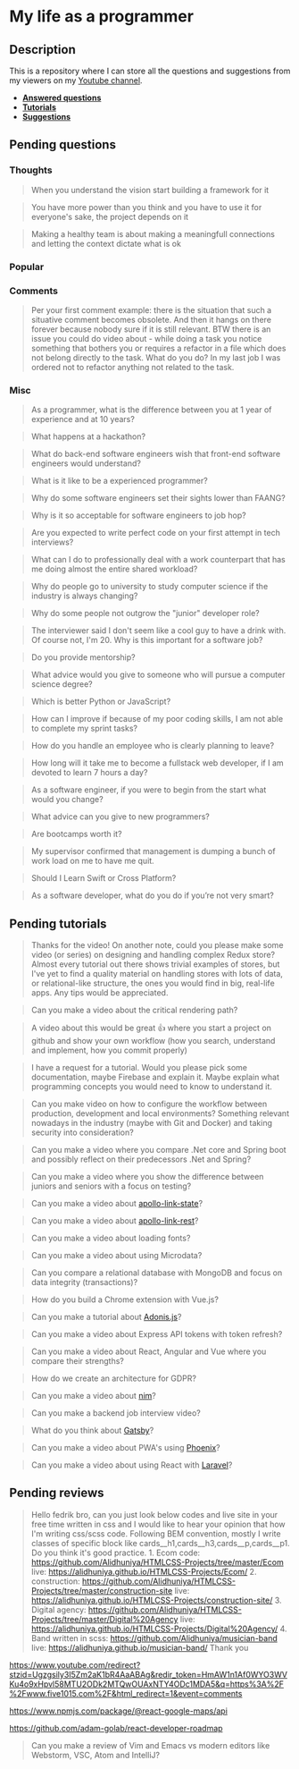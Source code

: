 # My life as a programmer

## Description

This is a repository where I can store all the 
questions and suggestions from my viewers on my [Youtube channel](https://www.youtube.com/user/Fidde12345).

* **[Answered questions](https://www.youtube.com/playlist?list=PLBAZWBMYeVYjXogYQDd1rwVI0c5YoioqU)**
* **[Tutorials](./tutorials.md)**
* **[Suggestions](./suggestions.md)**

## Pending questions

### Thoughts

> When you understand the vision start building a framework for it

> You have more power than you think and you have to use it for everyone's sake, the project depends on it

> Making a healthy team is about making a meaningfull connections and letting the context dictate what is ok

### Popular

### Comments

> Per your first comment example: there is the situation that such a situative  comment becomes obsolete. And then it hangs on there forever because nobody sure if it is still relevant. BTW there is an issue you could do video about - while doing a task  you notice something that bothers you or requires a refactor in a file which does not belong directly to the task. What do you do? In my last job I was ordered not to refactor anything not related to the task.

### Misc

> As a programmer, what is the difference between you at 1 year of experience and at 10 years?

> What happens at a hackathon?

> What do back-end software engineers wish that front-end software engineers would understand?

> What is it like to be a experienced programmer?

> Why do some software engineers set their sights lower than FAANG?

> Why is it so acceptable for software engineers to job hop?

> Are you expected to write perfect code on your first attempt in tech interviews?

> What can I do to professionally deal with a work counterpart that has me doing almost the entire shared workload?

> Why do people go to university to study computer science if the industry is always changing?

> Why do some people not outgrow the "junior" developer role?

> The interviewer said I don't seem like a cool guy to have a drink with. Of course not, I'm 20. Why is this important for a software job?

> Do you provide mentorship?

> What advice would you give to someone who will pursue a computer science degree?

> Which is better Python or JavaScript?

> How can I improve if because of my poor coding skills, I am not able to complete my sprint tasks?

> How do you handle an employee who is clearly planning to leave?

> How long will it take me to become a fullstack web developer, if I am devoted to learn 7 hours a day?

> As a software engineer, if you were to begin from the start what would you change?

> What advice can you give to new programmers?

> Are bootcamps worth it?

> My supervisor confirmed that management is dumping a bunch of work load on me to have me quit.

> Should I Learn Swift or Cross Platform?

> As a software developer, what do you do if you’re not very smart?

## Pending tutorials

> Thanks for the video! On another note, could you please make some video (or series) on designing and handling complex Redux store? Almost every tutorial out there shows trivial examples of stores, but I've yet to find a quality material on handling stores with lots of data, or relational-like structure, the ones you would find in big, real-life apps. Any tips would be appreciated.

> Can you make a video about the critical rendering path?

> A video about this would be great 👍 where you start a project on github and show your own workflow (how you search, understand and implement, how you commit properly) 

> I have a request for a tutorial. Would you please pick some documentation, maybe Firebase and explain it. Maybe explain what programming concepts you would need to know to understand it.

> Can you make video on how to configure the workflow between production, development and local environments? Something relevant nowadays in the industry (maybe with Git and Docker) and taking security into consideration?

> Can you make a video where you compare .Net core and Spring boot and possibly reflect on their predecessors .Net and Spring?

> Can you make a video where you show the difference between juniors and seniors with a focus on testing?

> Can you make a video about [apollo-link-state](https://www.apollographql.com/docs/link/links/state.html)?

> Can you make a video about [apollo-link-rest](https://www.apollographql.com/docs/link/links/rest.html)?

> Can you make a video about loading fonts?

> Can you make a video about using Microdata?

> Can you compare a relational database with MongoDB and focus on data integrity (transactions)?

> How do you build a Chrome extension with Vue.js?

> Can you make a tutorial about [Adonis.js](https://adonisjs.com/)?

> Can you make a video about Express API tokens with token refresh?

> Can you make a video about React, Angular and Vue where you compare their strengths?

> How do we create an architecture for GDPR?

> Can you make a video about [nim](https://nim-lang.org/)?

> Can you make a backend job interview video?

> What do you think about [Gatsby](https://www.gatsbyjs.org/docs/)?

> Can you make a video about PWA's using [Phoenix](http://phoenixframework.org)?

> Can you make a video about using React with [Laravel](https://laravel.com/)?

## Pending reviews

> Hello fedrik bro, can you just look below codes and live site in your free time written in css  and I would like to hear your opinion that how I'm writing css/scss code. Following BEM convention, mostly I write classes of specific block like cards__h1,cards__h3,cards__p,cards__p1. Do you think it's good practice. 1. Ecom code: https://github.com/Alidhuniya/HTMLCSS-Projects/tree/master/Ecom live: https://alidhuniya.github.io/HTMLCSS-Projects/Ecom/ 2. construction: https://github.com/Alidhuniya/HTMLCSS-Projects/tree/master/construction-site live:  https://alidhuniya.github.io/HTMLCSS-Projects/construction-site/ 3. Digital agency: https://github.com/Alidhuniya/HTMLCSS-Projects/tree/master/Digital%20Agency live:  https://alidhuniya.github.io/HTMLCSS-Projects/Digital%20Agency/ 4. Band written in scss:  https://github.com/Alidhuniya/musician-band live:  https://alidhuniya.github.io/musician-band/ Thank you

https://www.youtube.com/redirect?stzid=Ugzgsily3I5Zm2aK1bR4AaABAg&redir_token=HmAW1n1Af0WYO3WVKu4o9xHpvl58MTU2ODk2MTQwOUAxNTY4ODc1MDA5&q=https%3A%2F%2Fwww.five1015.com%2F&html_redirect=1&event=comments

https://www.npmjs.com/package/@react-google-maps/api

https://github.com/adam-golab/react-developer-roadmap

> Can you make a review of Vim and Emacs vs modern editors like Webstorm, VSC, Atom and IntelliJ?
